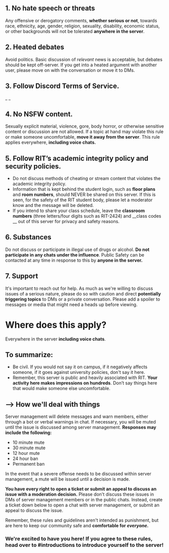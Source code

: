 ## 1. **No hate speech or threats**
Any offensive or derogatory comments, **whether serious or not**, towards race, ethnicity, age, gender, religion, sexuality, disability, economic status, or other backgrounds will not be tolerated __anywhere in the server__. 

## 2. **Heated debates**
Avoid politics. Basic discussion of _relevant_ news is acceptable, but debates should be kept off-server. If you get into a heated argument with another user, please move on with the conversation or move it to DMs.

## 3.  **Follow Discord Terms of Service.**
_ _ 
## 4. **No NSFW content.**
Sexually explicit material, violence, gore, body horror, or otherwise sensitive content or discussion are not allowed. If a topic at hand may violate this rule or make someone uncomfortable, **move it away from the server**. This rule applies everywhere, __**including voice chats.**__

## 5. **Follow RIT’s academic integrity policy and security policies.**
- Do not discuss methods of cheating or stream content that violates the academic integrity policy. 
- Information that is kept behind the student login, such as __floor plans__ and __room numbers__, should NEVER be shared on this server. If this is seen, for the safety of the RIT student body, please let a moderator know and the message will be deleted.
- If you intend to share your class schedule, leave the __classroom numbers__ (three letters/four digits such as RIT-2424) and __class codes __  out of this server for privacy and safety reasons.

## 6. **Substances**
Do not discuss or participate in illegal use of drugs or alcohol. **Do not participate in any chats under the influence**. Public Safety can be contacted at any time in response to this by **anyone in the server.**

## 7. **Support**
It's important to reach out for help. As much as we're willing to discuss issues of a serious nature, please do so with caution and direct __potentially triggering topics__ to DMs or a private conversation. Please add a spoiler to messages or media that might need a heads up before viewing. 

# __Where does this apply?__
Everywhere in the server **including voice chats**.

## __To summarize:__
* Be civil. If you would not say it on campus, if it negatively affects someone, if it goes against university policies, don't say it here. 
* Remember, this server is public and heavily associated with RIT. **Your activity here makes impressions on hundreds**. Don’t say things here that would make someone else uncomfortable.

## ⟶ __How we'll deal with things__

Server management will delete messages and warn members, either through a bot or verbal warnings in chat. If necessary, you will be muted until the issue is discussed among server management. **Responses may include the following:**

* 10 minute mute
* 30 minute mute
* 12 hour mute
* 24 hour ban
* Permanent ban

In the event that a severe offense needs to be discussed within server management, a mute will be issued until a decision is made.

**You have every right to open a ticket or submit an appeal to discuss an issue with a moderation decision.** Please don't discuss these issues in DMs of server management members or in the public chats. Instead, create a ticket down below to open a chat with server management, or submit an appeal to discuss the issue.

Remember, these rules and guidelines aren't intended as punishment, but are here to keep our community safe and **comfortable for *everyone.***

### We're excited to have you here! If you agree to these rules, head over to #introductions to introduce yourself to the server!